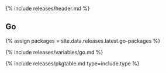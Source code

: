 {% include releases/header.md %}

## Go

{% assign packages = site.data.releases.latest.go-packages %}

{% include releases/variables/go.md %}

{% include releases/pkgtable.md type=include.type %}